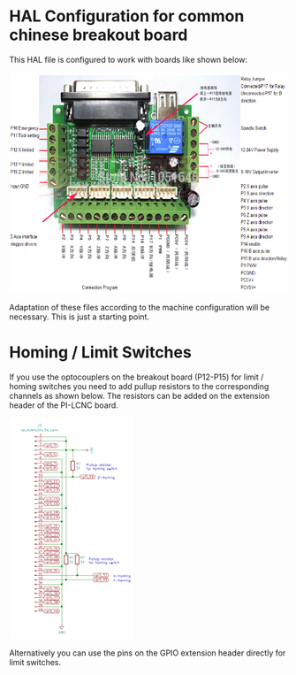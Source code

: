# HAL Configuration for common chinese breakout board

This HAL file is configured to work with boards like shown below:

<a target="_blank"><img src="https://github.com/ChrisWag91/PI-LCNC/blob/master/Linux%20CNC%20configuration%20files/HAL_homing_switches/cnc-breakout-board.jpg?raw=true"
height="400" border="0" /></a>

Adaptation of these files according to the machine configuration will be necessary. This is just a starting point.

# Homing / Limit Switches

If you use the optocouplers on the breakout board (P12-P15) for limit / homing switches you need to add pullup resistors to the corresponding channels as shown below. The resistors can be added on the extension header of the PI-LCNC board.

<a target="_blank"><img src="https://github.com/ChrisWag91/PI-LCNC/blob/master/Linux%20CNC%20configuration%20files/HAL_homing_switches/Pullup_Resistors_for_Homing_Limit_Sw.png?raw=true"
height="400" border="0" /></a>

Alternatively you can use the pins on the GPIO extension header directly for limit switches.


